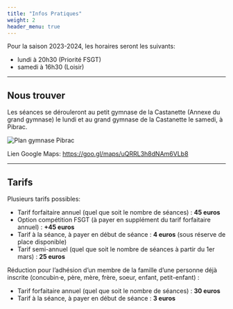 ```yaml
---
title: "Infos Pratiques"
weight: 2
header_menu: true
---
```


Pour la saison 2023-2024, les horaires seront les suivants:

- lundi à 20h30 (Priorité FSGT)
- samedi à 16h30 (Loisir)


---

## Nous trouver

Les séances se dérouleront au petit gymnase de la Castanette (Annexe du grand gymnase) le lundi et au grand gymnase de la Castanette le samedi, à Pibrac.

![Plan gymnase Pibrac](images/plan.webp)

Lien Google Maps: https://goo.gl/maps/uQRRL3h8dNAm6VLb8

---

## Tarifs

Plusieurs tarifs possibles:

- Tarif forfaitaire annuel (quel que soit le nombre de séances) : **45 euros**
- Option compétition FSGT (à payer en supplément du tarif forfaitaire annuel) : **+45 euros**
- Tarif à la séance, à payer en début de séance : **4 euros** (sous réserve de place disponible)
- Tarif semi-annuel (quel que soit le nombre de séances à partir du 1er mars) : **25 euros**

Réduction pour l’adhésion d’un membre de la famille d’une personne déjà inscrite (concubin·e, père, mère, frère, soeur, enfant, petit-enfant) :
- Tarif forfaitaire annuel (quel que soit le nombre de séances) : **30 euros**
- Tarif à la séance, à payer en début de séance : **3 euros**

